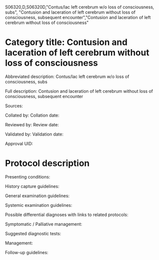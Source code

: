S06320,D,S06320D,"Contus/lac left cerebrum w/o loss of consciousness, subs", "Contusion and laceration of left cerebrum without loss of consciousness, subsequent encounter","Contusion and laceration of left cerebrum without loss of consciousness"
# Category title: Contusion and laceration of left cerebrum without loss of consciousness

Abbreviated description: Contus/lac left cerebrum w/o loss of consciousness, subs

Full description: Contusion and laceration of left cerebrum without loss of consciousness, subsequent encounter

Sources:

Collated by:
Collation date:

Reviewed by:
Review date:

Validated by:
Validation date:

Approval UID:

# Protocol description

Presenting conditions:

History capture guidelines:

General examination guidelines:

Systemic examination guidelines:

Possible differential diagnoses with links to related protocols:

Symptomatic / Palliative management:

Suggested diagnostic tests:

Management:

Follow-up guidelines:
